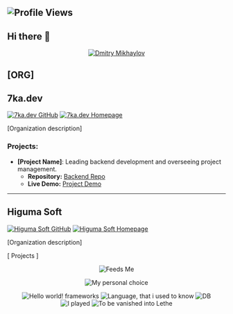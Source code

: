 
 
  ![Profile Views](https://komarev.com/ghpvc/?username=charopevez&color=blue&style=flat-square)
----

 ## Hi there 👋
<div align="center">
 <a href="https://www.linkedin.com/in/dmitry-mikhaylov-a460b5aa/" target="_blank">
  <img src="https://img.shields.io/badge/Dmitry%20Mikhaylov-0077B5?style=for-the-badge&logo=linkedin&logoColor=white" alt="Dmitry Mikhaylov">
</a>
</div>

## [ORG]

## 7ka.dev
[![7ka.dev GitHub](https://img.shields.io/badge/GitHub-7ka.dev-181717?logo=github)](https://github.com/7ka-dev)
[![7ka.dev Homepage](https://img.shields.io/badge/Homepage-7ka.dev-blue?logo=web)](https://7ka.dev)

[Organization description]

### Projects:
- **[Project Name]**: Leading backend development and overseeing project management.
  - **Repository:** [Backend Repo](https://github.com/7ka-dev/backend-repo)
  - **Live Demo:** [Project Demo](https://7ka.dev/demo)

---

## Higuma Soft
[![Higuma Soft GitHub](https://img.shields.io/badge/GitHub-Higuma_Soft-181717?logo=github)](https://github.com/HigumaSoft)
[![Higuma Soft Homepage](https://img.shields.io/badge/Homepage-Higuma_Soft-blue?logo=web)](https://higumasoft.com)

[Organization description]

[ Projects ]


<div align="center">
  
![Feeds Me](https://skillicons.dev/icons?i=php,javascript,ts,html,css,git,mysql,vscode)

![My personal choice](https://skillicons.dev/icons?i=github,bitbucket,bash,docker,aws,rust,go,npm,nodejs,react,webpack,postgres,md)

![Hello world! frameworks](https://skillicons.dev/icons?i=solidjs,svelte,laravel,spring,fastapi,django,dotnet)
![Language, that i used to know](https://skillicons.dev/icons?i=java,kotlin,cpp,py)
![DB](https://skillicons.dev/icons?i=mongodb)
![I played](https://skillicons.dev/icons?i=idea,anaconda,pytorch,unreal,blender,arduino)
![To be vanished into Lethe](https://skillicons.dev/icons?i=php,jquery)

</div>
<!--
**charopevez/charopevez** is a ✨ _special_ ✨ repository because its `README.md` (this file) appears on your GitHub profile.

Here are some ideas to get you started:

- 🔭 I’m currently working on ...
- 🌱 I’m currently learning ...
- 👯 I’m looking to collaborate on ...
- 🤔 I’m looking for help with ...
- 💬 Ask me about ...
- 📫 How to reach me: ...
- 😄 Pronouns: ...
- ⚡ Fun fact: ...
-->
